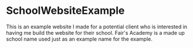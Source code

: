 # SchoolWebsiteExample

This is an example website I made for a potential client who is interested in having me build the website for their school. 
Fair's Academy is a made up school name used just as an example name for the example. 
